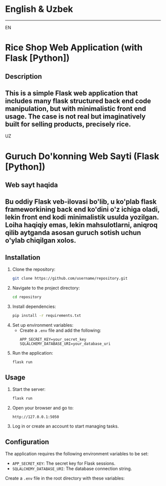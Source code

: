# English & Uzbek

----------------------------
EN
# Rice Shop Web Application (with Flask [Python])

## Description 
This is a simple Flask web application that includes many flask structured back end code manipulation, 
but with minimalistic front end usage. The case is not real but imaginatively built for selling products,
precisely rice.
----------------------------


UZ
# Guruch Do'konning Web Sayti (Flask [Python])

## Web sayt haqida
Bu oddiy Flask veb-ilovasi bo'lib, u ko'plab flask frameworkining back end ko'dini o'z ichiga oladi, 
lekin front end kodi minimalistik usulda yozilgan. Loiha haqiqiy emas, lekin mahsulotlarni, aniqroq qilib aytganda 
asosan guruch sotish uchun o'ylab chiqilgan xolos.
----------------------------

## Installation
1. Clone the repository:
   ```bash
   git clone https://github.com/username/repository.git
   ```
2. Navigate to the project directory:
   ```bash
   cd repository
   ```
3. Install dependencies:
   ```bash
   pip install -r requirements.txt
   ```
4. Set up environment variables:
   - Create a `.env` file and add the following:
     ```plaintext
     APP_SECRET_KEY=your_secret_key
     SQLALCHEMY_DATABASE_URI=your_database_uri
     ```
5. Run the application:
   ```bash
   flask run
   ```


## Usage
1. Start the server:
   ```bash
   flask run
   ```
2. Open your browser and go to:
   ```
   http://127.0.0.1:5050
   ```
3. Log in or create an account to start managing tasks.


## Configuration
The application requires the following environment variables to be set:

- `APP_SECRET_KEY`: The secret key for Flask sessions.
- `SQLALCHEMY_DATABASE_URI`: The database connection string.

Create a `.env` file in the root directory with these variables:
